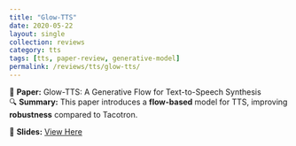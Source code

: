 ```yaml
---
title: "Glow-TTS"
date: 2020-05-22
layout: single
collection: reviews
category: tts
tags: [tts, paper-review, generative-model]
permalink: /reviews/tts/glow-tts/
---
```


📝 **Paper:** Glow-TTS: A Generative Flow for Text-to-Speech Synthesis  
🔍 **Summary:** This paper introduces a **flow-based** model for TTS, improving **robustness** compared to Tacotron.

📄 **Slides:** [View Here](https://docs.google.com/presentation/d/1lhloQL3CJ2nW5MJ0QOZB9X2D2kzd8BA3/edit?usp=sharing&ouid=116677507102760525154&rtpof=true&sd=true)

<!-- ![Slide Preview](/images/glow-tts-preview.png) -->
